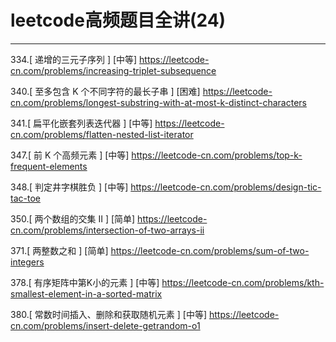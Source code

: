 # leetcode高频题目全讲(24)

---


334.[ 递增的三元子序列 ] [中等]
https://leetcode-cn.com/problems/increasing-triplet-subsequence

340.[ 至多包含 K 个不同字符的最长子串 ] [困难]
https://leetcode-cn.com/problems/longest-substring-with-at-most-k-distinct-characters

341.[ 扁平化嵌套列表迭代器 ] [中等]
https://leetcode-cn.com/problems/flatten-nested-list-iterator


347.[ 前 K 个高频元素 ] [中等]
https://leetcode-cn.com/problems/top-k-frequent-elements

348.[ 判定井字棋胜负 ] [中等]
https://leetcode-cn.com/problems/design-tic-tac-toe

350.[ 两个数组的交集 II ] [简单]
https://leetcode-cn.com/problems/intersection-of-two-arrays-ii

371.[ 两整数之和 ] [简单]
https://leetcode-cn.com/problems/sum-of-two-integers

378.[ 有序矩阵中第K小的元素 ] [中等]
https://leetcode-cn.com/problems/kth-smallest-element-in-a-sorted-matrix

380.[ 常数时间插入、删除和获取随机元素 ] [中等]
https://leetcode-cn.com/problems/insert-delete-getrandom-o1
